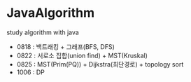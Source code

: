 # JavaAlgorithm
study algorithm with java

- 0818 : 백트래킹 + 그래프(BFS, DFS)
- 0822 : 서로소 집합(union find) + MST(Kruskal)
- 0825 : MST(Prim(PQ)) + Dijkstra(최단경로) + topology sort
- 1006 : DP
